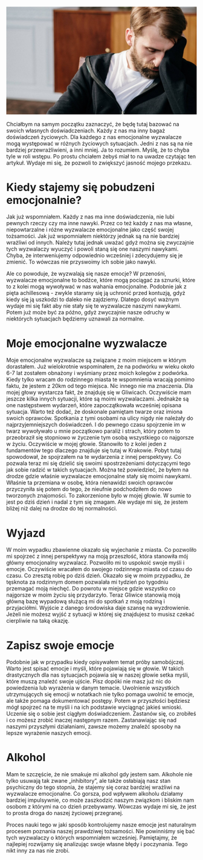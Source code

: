 ![Jak sobie radzę z wyzwalaczami emocjonalnymi?](images/24556c5c-3529-4fbe-97e7-cdc8fdd8b2ca.jpg)

Chciałbym na samym początku zaznaczyć, że będę tutaj bazować na swoich własnych doświadczeniach. Każdy z nas ma inny bagaż doświadczeń życiowych. Dla każdego z nas emocjonalne wyzwalacze mogą występować w różnych życiowych sytuacjach. Jedni z nas są na nie bardziej przewrażliwieni, a inni mniej. Ja to rozumiem. Myślę, że to chyba tyle w roli wstępu. Po prostu chciałem żebyś miał to na uwadze czytając ten artykuł. Wydaje mi się, że pozwoli to zwiększyć jasność mojego przekazu.

# **Kiedy stajemy się pobudzeni emocjonalnie?**

Jak już wspomniałem. Każdy z nas ma inne doświadczenia, nie lubi pewnych rzeczy czy ma inne nawyki. Przez co też każdy z nas ma własne, niepowtarzalne i różne wyzwalacze emocjonalne jako część swojej tożsamości. Jak już wspomniałem niektórzy jednak są na nie bardziej wrażliwi od innych. Należy tutaj jednak uważać gdyż można się zwyczajnie tych wyzwalaczy wyuczyć i powoli staną się one naszymi nawykami. Chyba, że interweniujemy odpowiednio wcześniej i zdecydujemy się je zmienić. To wówczas nie przyswoimy ich sobie jako nawyki.

Ale co powoduje, że wyzwalają się nasze emocje? W przenośni, wyzwalacze emocjonalne to bodźce, które mogą pociągać za sznurki, które to z kolei mogą wywoływać w nas wahania emocjonalne. Podobnie jak z pięta achillesową - zwykle staramy się ją uchronić przed kontuzją, gdyż kiedy się ją uszkodzi to daleko nie zajdziemy. Dlatego dosyć ważnym wydaje mi się fakt aby nie stały się te wyzwalacze naszymi nawykami. Potem już może być za późno, gdyż zwyczajnie nasze odruchy w niektórych sytuacjach będziemy uznawali za normalne.

# **Moje emocjonalne wyzwalacze**

Moje emocjonalne wyzwalacze są związane z moim miejscem w którym dorastałem. Już wielokrotnie wspominałem, że na podwórku w wieku około 6-7 lat zostałem obnażony i wyśmiany przez moich kolegów z podwórka. Kiedy tylko wracam do rodzinnego miasta te wspomnienia wracają pomimo faktu, że jestem z 20km od tego miejsca. Nic innego nie ma znaczenia. Dla mojej głowy wystarcza fakt, że znajduję się w Gliwicach. Oczywiście mam jeszcze kilka innych sytuacji, które są moimi wyzwalaczami. Jednakże są one następstwem wydarzeń, które zapoczątkowała wcześniej opisana sytuacja. Warto też dodać, że doskonale pamiętam twarze oraz imiona swoich oprawców. Spotkania z tymi osobami na ulicy nigdy nie należały do najprzyjemniejszych doświadczeń. I do pewnego czasu spojrzenie im w twarz wywoływało u mnie początkowo paraliż i strach, który potem to przeobraził się stopniowo w życzenie tym osobą wszystkiego co najgorsze w życiu. Oczywiście w mojej głowie. Stanowiło to z kolei jeden z fundamentów tego dlaczego znajduje się tutaj w Krakowie. Pobyt tutaj spowodował, że spojrzałem na te wydarzenia z innej perspektywy. Co pozwala teraz mi się dzielić się swoimi spostrzeżeniami dotyczącymi tego jak sobie radzić w takich sytuacjach. Można też powiedzieć, że byłem na drodze gdzie właśnie wyzwalacze emocjonalne stały się moimi nawykami. Właśnie ta przemiana w osobę, która nienawidzi swoich oprawców przyczyniła się potem do tego, że nieufnie podchodziłem do nowo tworzonych znajomości. To zakorzenione było w mojej głowie. W sumie to jest po dziś dzień i nadal z tym się zmagam. Ale wydaje mi się, że jestem bliżej niż dalej na drodze do tej normalności.

# **Wyjazd**

W moim wypadku zbawienne okazało się wyjechanie z miasta. Co pozwoliło mi spojrzeć z innej perspektywy na moją przeszłość, która stanowiła mój główny emocjonalny wyzwalacz. Pozwoliło mi to uspokoić swoje myśli i emocje. Oczywiście wracałem do swojego rodzinnego miasta od czasu do czasu. Co zresztą robię po dziś dzień. Okazało się w moim przypadku, że tęsknota za rodzinnym domem pozwalała mi tydzień po tygodniu przemagać moją niechęć. Do powrotu w miejsce gdzie wszystko co najgorsze w moim życiu się przydarzyło. Teraz Gliwice stanowią moją główną bazę wypadową służącą mi do spotkań z moją rodziną i przyjaciółmi. Wyjście z danego środowiska daje szansę na wyzdrowienie. Jeżeli nie możesz wyjść z sytuacji w której się znajdujesz to musisz czekać cierpliwie na taką okazję.

# **Zapisz swoje emocje**

Podobnie jak w przypadku kiedy opisywałem temat próby samobójczej. Warto jest spisać emocje i myśli, które pojawiają się w głowie. W takich drastycznych dla nas sytuacjach pojawia się w naszej głowie setka myśli, które muszą znaleźć swoje ujście. Pisz dopóki nie masz już nic do powiedzenia lub wyrażenia w danym temacie. Uwolnienie wszystkich utrzymujących się emocji w notatkach nie tylko pomaga uwolnić te emocje, ale także pomaga dokumentować postępy. Potem w przyszłości będziesz mógł spojrzeć na te myśli i na ich podstawie wyciągnąć jakieś wnioski. Uczenie się o sobie jest ciągłym doświadczeniem. Zastanów się, co zrobiłeś i co możesz zrobić inaczej następnym razem. Zastanawiając się nad naszymi przyszłymi działaniami, zawsze możemy znaleźć sposoby na lepsze wyrażenie naszych emocji.

# **Alkohol**

Mam te szczęście, że nie smakuje mi alkohol gdy jestem sam. Alkohole nie tylko usuwają tak zwane „inhibitory”, ale także osłabiają nasz stan psychiczny do tego stopnia, że stajemy się coraz bardziej wrażliwi na wyzwalacze emocjonalne. Co gorsza, pod wpływem alkoholu działamy bardziej impulsywnie, co może zaszkodzić naszym związkom i bliskim nam osobom z którymi na co dzień przebywamy. Wówczas wydaje mi się, że jest to prosta droga do naszej życiowej przegranej.

Proces nauki tego w jaki sposób kontrolujemy nasze emocje jest naturalnym procesem poznania naszej prawdziwej tożsamości. Nie powinniśmy się bać tych wyzwalaczy o których wspomniałem wcześniej. Pamiętajmy, że najlepiej rozwijamy się analizując swoje własne błędy i poczynania. Tego nikt inny za nas nie zrobi.
